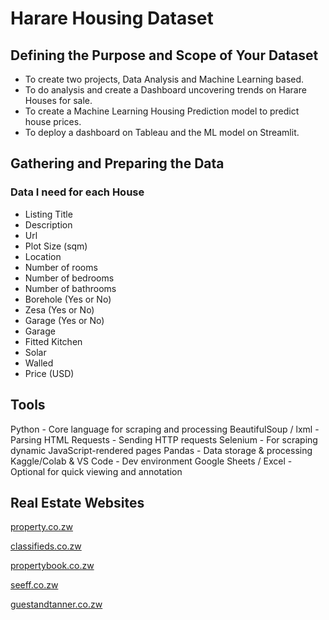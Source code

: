# Harare Housing Dataset

## Defining the Purpose and Scope of Your Dataset

- To create two projects, Data Analysis and Machine Learning based.
- To do analysis and create a Dashboard uncovering trends on Harare Houses for sale.
- To create a Machine Learning Housing Prediction model to predict house prices.
- To deploy a dashboard on Tableau and the ML model on Streamlit.

## Gathering and Preparing the Data

### Data I need for each House

- Listing Title
- Description
- Url
- Plot Size (sqm)
- Location
- Number of rooms
- Number of bedrooms
- Number of bathrooms
- Borehole (Yes or No)
- Zesa (Yes or No)
- Garage (Yes or No)
- Garage
- Fitted Kitchen
- Solar
- Walled
- Price (USD)

## Tools

Python - Core language for scraping and processing
BeautifulSoup / lxml - Parsing HTML
Requests - Sending HTTP requests
Selenium - For scraping dynamic JavaScript-rendered pages
Pandas - Data storage & processing
Kaggle/Colab & VS Code - Dev environment
Google Sheets / Excel - Optional for quick viewing and annotation

## Real Estate Websites

[property.co.zw](https://www.property.co.zw/)

[classifieds.co.zw](https://www.classifieds.co.zw/zimbabwe-houses-for-sale)

[propertybook.co.zw](https://www.propertybook.co.zw/)

[seeff.co.zw](https://www.seeff.co.zw/property-for-sale/harare)

[guestandtanner.co.zw](https://www.guestandtanner.co.zw/property-for-sale)